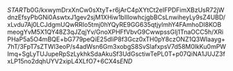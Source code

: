 $START$b0G/kxwymDrxXnCw0sXtyT+r6jArC4pXYtCt2eIFPDFimXBzUsR72jWdnzEfsyPbGNi0AswtxJ1gev2sjM1XHiw1bIIlowhcjgbBCsLnwiheyLy9sZ4UBD/xLvdu7Aj0LCJdgmUQwRRIo5tmj0hYQyRE9GG635qtjylmhY4FAmhoDI8KOBmeogYvM5X1QY48Z3qJZqjYv/GnoXPHFfVbvG9CwwpssGIj1TnaOCC5h/XRiPHaP5a5O4mBQE+bG779peQiE25dliP8f3Gcz0xTH0pY8czONZ1Q3WIaayg+7hT/3FpT7sZTWl3eoP/s4adWsn6Gm3xobgS8SvSlafxpsV7d58M0lkKu0mPWImq+SgLyTUJupeRpSzLykhkSdaAkuSf3UdGsctiwTePL0T+p07QiNA1JUJZ3fxLP15no2dqhUYV2xipL4XLfO7+6CX4s$END$